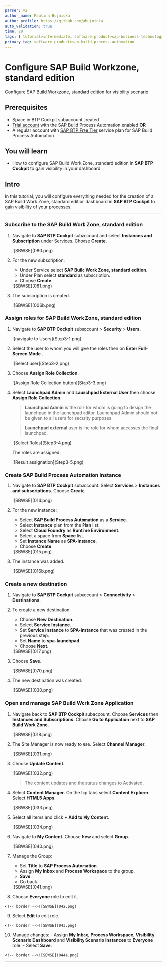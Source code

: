 ```yaml
---
parser: v2
author_name: Paulina Bujnicka
author_profile: https://github.com/pbujnicka
auto_validation: true
time: 20
tags: [ tutorial>intermediate, software-product>sap-business-technology-platform, tutorial>free-tier]
primary_tag: software-product>sap-build-process-automation
---
```


# Configure SAP Build Workzone, standard edition
<!-- description --> Configure SAP Build Workzone, standard edition for visibility scenario

## Prerequisites
 - Space in BTP Cockpit subaccount created
 - [Trial account](https://blogs.sap.com/2022/09/09/sap-process-automation-now-available-in-your-trail-account/) with the SAP Build Process Automation enabled **OR**
 - A regular account with [SAP BTP Free Tier](spa-subscribe-booster) service plan for SAP Build Process Automation


## You will learn
  - How to configure SAP Build Work Zone, standard edition in **SAP BTP Cockpit** to gain visibility in your dashboard

## Intro
In this tutorial, you will configure everything needed for the creation of a SAP Build Work Zone, standard edition dashboard in **SAP BTP Cockpit** to gain visibility of your processes.

---

### Subscribe to the SAP Build Work Zone, standard edition

1.  Navigate to **SAP BTP Cockpit** subaccount and select **Instances and Subscription** under Services. Choose **Create**.

    <!-- border -->![SBWSE](080.png)

2. For the new subscription:
    - Under Service select **SAP Build Work Zone, standard edition**.
    - Under Plan select **standard** as subscription.
    - Choose **Create**.

    <!-- border -->![SBWSE](081.png)

3. The subscription is created.
   
    <!-- border -->![SBWSE](006b.png)   


### Assign roles for SAP Build Work Zone, standard edition

1. Navigate to **SAP BTP Cockpit** subaccount > **Security** > **Users**.

    <!-- border -->![navigate to Users](Step3-1.png)

2.  Select the user to whom you will give the roles then on **Enter Full-Screen Mode** .

    <!-- border -->![Select user](Step3-2.png)

3.  Choose **Assign Role Collection**.

    <!-- border -->![Assign Role Collection button](Step3-3.png)

4.  Select **Launchpad Admin** and **Launchpad External User** then choose **Assign Role Collection**. 

    > **Launchpad Admin** is the role for whom is going to design the launchpad in the launchpad editor. Launchpad Admin should not be given to all users for security purposes.
    
    > **Launchpad external** user is the role for whom accesses the final launchpad. 

    <!-- border -->![Select Roles](Step3-4.png)

    The roles are assigned.

    <!-- border -->![Result assignation](Step3-5.png)

   

### Create SAP Build Process Automation instance

1.  Navigate to **SAP BTP Cockpit** subaccount. Select **Services** > **Instances and subscriptions**. Choose **Create**.

    <!-- border -->![SBWSE](014.png)  

2.  For the new instance:
    -  Select **SAP Build Process Automation** as a **Service**.
    -  Select **Instance** plan from the **Plan** list.
    -  Select **Cloud Foundry** as **Runtime Environment**.
    -  Select a space from **Space** list.
    -  Set **Instance Name** as **SPA-instance**.
    -  Choose **Create**. 

    <!-- border -->![SBWSE](015.png)

3. The instance was added.

    <!-- border -->![SBWSE](016b.png)

### Create a new destination

1.  Navigate to **SAP BTP Cockpit** subaccount > **Connectivity** > **Destinations**.

2.  To create a new destination:
    -  Choose **New Destination**.
    -  Select **Service Instance**.
    -  Set **Service Instance** to **SPA-instance** that was created in the previous step.
    -  Set **Name** to **spa-launchpad**.
    -  Choose **Next**.

    <!-- border -->![SBWSE](017.png) 

3.  Choose **Save**. 

    <!-- border -->![SBWSE](070.png) 

4. The new destination was created.

    <!-- border -->![SBWSE](030.png) 


### Open and manage SAP Build Work Zone Application

1.  Navigate back to **SAP BTP Cockpit** subaccount. Choose **Services** then **Instances and Subscriptions**. Choose **Go to Application** next to **SAP Build Work Zone**.

    <!-- border -->![SBWSE](018.png) 

2. The Site Manager is now ready to use. Select **Channel Manager**.

    <!-- border -->![SBWSE](031.png)

3.  Choose **Update Content**.

    <!-- border -->![SBWSE](032.png)
    
    > The content updates and the status changes to Activated.

4.  Select **Content Manager**. On the top tabs select **Content Explorer** Select **HTML5 Apps**.

    <!-- border -->![SBWSE](033.png)

5.  Select all items and click **+ Add to My Content**.

    <!-- border -->![SBWSE](034.png)

6.  Navigate to **My Content**. Choose **New** and select **Group**.

    <!-- border -->![SBWSE](040.png)

7.  Manage the Group:
    - Set **Title** to **SAP Process Automation**.
    - Assign **My Inbox** and **Process Workspace** to the group.
    - **Save**.
    - Go back. 

    <!-- border -->![SBWSE](041.png)

8.   Choose **Everyone** role to edit it.

    <!-- border -->![SBWSE](042.png)

9.   Select **Edit** to edit role.

    <!-- border -->![SBWSE](043.png)

10.  Manage changes:
    - Assign **My Inbox**, **Process Workspace**, **Visibility Scenario Dashboard** and **Visibility Scenario Instances** to **Everyone** role.
    - Select **Save**.

    <!-- border -->![SBWSE](044a.png)


---
